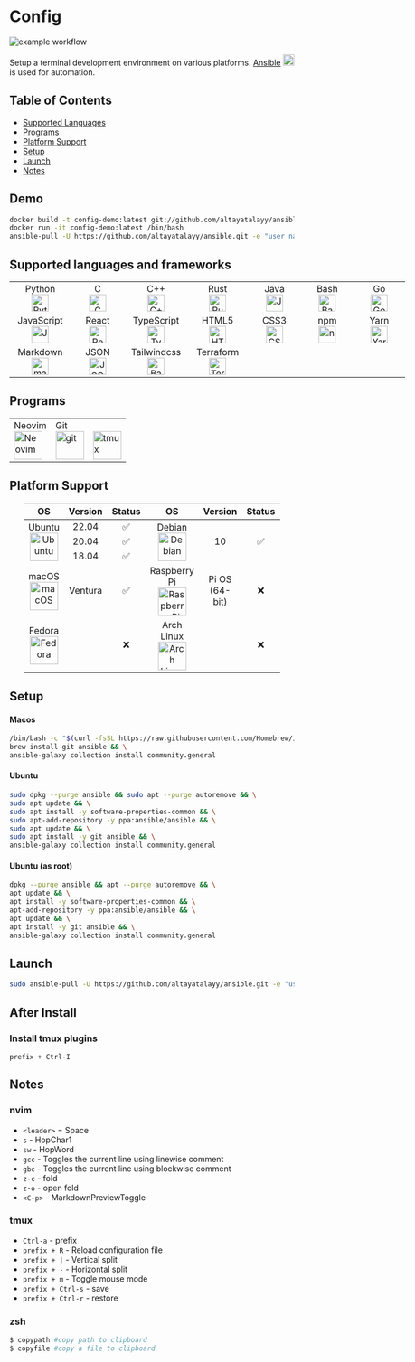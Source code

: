 # Config
![example workflow](https://github.com/altayatalayy/ansible/actions/workflows/CI.yml/badge.svg)

Setup a terminal development environment on various platforms.
[Ansible](https://docs.ansible.com/ansible/latest/index.html)
<img src="https://edent.github.io/SuperTinyIcons/images/svg/ansible.svg" width="20" title="Ansible"/>
is used for automation.


## Table of Contents
* [Supported Languages](#supported-languages-and-frameworks)
* [Programs](#programs)
* [Platform Support](#platform-support)
* [Setup](#setup)
* [Launch](#launch)
* [Notes](#notes)

## Demo
```bash
docker build -t config-demo:latest git://github.com/altayatalayy/ansible.git#master
docker run -it config-demo:latest /bin/bash
ansible-pull -U https://github.com/altayatalayy/ansible.git -e "user_name=testuser" basic.yml
```


## Supported languages and frameworks

<table style="table-layout: fixed; width: 700px; margin: auto;">
    <tr>
        <td width="100" style="text-align: center" >Python<br><img src="https://edent.github.io/SuperTinyIcons/images/svg/python.svg" width="30" title="Python" /></td>
        <td width="100" style="text-align: center" >C<br><img src="https://upload.wikimedia.org/wikipedia/commons/1/18/C_Programming_Language.svg" width="30" title="C" /></td>
        <td width="100" style="text-align: center" >C++<br><img src="https://edent.github.io/SuperTinyIcons/images/svg/cplusplus.svg" width="30" title="C++"/></td>
        <td width="100" style="text-align: center" >Rust<br><img src="https://edent.github.io/SuperTinyIcons/images/svg/rust.svg" width="30" title="Rust" /></td>
        <td width="100" style="text-align: center" >Java<br><img src="https://edent.github.io/SuperTinyIcons/images/svg/java.svg" width="30" title="Java" /></td>
        <td width="100" style="text-align: center" >Bash<br><img src="https://upload.wikimedia.org/wikipedia/commons/4/4b/Bash_Logo_Colored.svg" width="30" title="Bash"/></td>
        <td width="100" style="text-align: center" >Go<br><img src="https://edent.github.io/SuperTinyIcons/images/svg/go.svg" width="30" title="Go" /></td>
    </tr>
    <tr>
        <td width="100" style="text-align: center" >JavaScript<br><img src="https://edent.github.io/SuperTinyIcons/images/svg/javascript.svg" width="30" title="JavaScript" /></td>
        <td width="100" style="text-align: center" >React<br><img src="https://edent.github.io/SuperTinyIcons/images/svg/react.svg" width="30" title="React" /></td>
        <td width="100" style="text-align: center" >TypeScript<br><img src="https://edent.github.io/SuperTinyIcons/images/svg/typescript.svg" width="30" title="TypeScript"/></td>
        <td width="100" style="text-align: center" >HTML5<br><img src="https://edent.github.io/SuperTinyIcons/images/svg/html5.svg" width="30" title="HTML5" /></td>
        <td width="100" style="text-align: center" >CSS3<br><img src="https://edent.github.io/SuperTinyIcons/images/svg/css3.svg" width="30" title="CSS3"/></td>
        <td width="100" style="text-align: center" >npm<br><img src="https://edent.github.io/SuperTinyIcons/images/svg/npm.svg" width="30" title="npm" /></td>
        <td width="100" style="text-align: center" >Yarn<br><img src="https://edent.github.io/SuperTinyIcons/images/svg/yarn.svg" width="30" title="Yarn" /></td>
    </tr>
    <tr>
        <td width="100" style="text-align: center" >Markdown<br><img src="https://edent.github.io/SuperTinyIcons/images/svg/markdown.svg" width="30" title="markdown" /></td>
        <td width="100" style="text-align: center" >JSON<br><img src="https://edent.github.io/SuperTinyIcons/images/svg/json.svg" width="30" title="JSON" /></td>
        <td width="100" style="text-align: center" >Tailwindcss<br><img src="https://upload.wikimedia.org/wikipedia/commons/d/d5/Tailwind_CSS_Logo.svg" width="30" title="Bash"/></td>
        <td width="100" style="text-align: center" >Terraform<br><img src="https://edent.github.io/SuperTinyIcons/images/svg/terraform.svg" width="30" title="Terraform"/></td>
    </tr>
</table>

## Programs
<table>
    <tr>
        <td>Neovim<br>
            <img src="https://upload.wikimedia.org/wikipedia/commons/3/3a/Neovim-mark.svg"  width="50" title="Neovim"/>
        </td>
        <td>Git<br><img src="https://edent.github.io/SuperTinyIcons/images/svg/git.svg" width="50" title="git"/></td>
        <td><br>
            <img src="https://upload.wikimedia.org/wikipedia/commons/e/e4/Tmux_logo.svg"  width="50" title="tmux"/>
        </td>
    </tr>
</table>


## Platform Support
<table style="table-layout: fixed; width: 90%; margin: auto; text-align: center; ">
    <thead>
        <tr>
            <th width="15%">OS</th>
            <th width="15%">Version</th>
            <th width="15%">Status</th>
            <th width="15%">OS</th>
            <th width="15%">Version</th>
            <th width="15%">Status</th>
        </tr>
    </thead>
    <tbody>
        <tr>
            <td rowspan=3 style="vertical-align: middle;">Ubuntu<br>
                <img src="https://edent.github.io/SuperTinyIcons/images/svg/ubuntu.svg" width="50" title="Ubuntu" />
            </td>
            <td>22.04</td>
            <td>✅</td>
            <td rowspan=3 style="vertical-align: middle;">Debian<br><img src="https://edent.github.io/SuperTinyIcons/images/svg/debian.svg" width="50" title="Debian"/></td>
            <td rowspan=3 style="vertical-align: middle;">10</td>
            <td rowspan=3 style="vertical-align: middle;">✅</td>
        </tr>
        <tr>
            <td>20.04</td>
            <td>✅</td>
        </tr>
        <tr>
            <td>18.04</td>
            <td>✅</td>
        </tr>
        <tr>
            <td>macOS<br>
                <img src="https://edent.github.io/SuperTinyIcons/images/svg/macos.svg" width="50" title="macOS"/>
            </td>
            <td style="vertical-align: middle;">Ventura</td>
            <td>✅</td>
            <td>Raspberry Pi<br>
                <img src="https://edent.github.io/SuperTinyIcons/images/svg/raspberry_pi.svg" width="50" title="Raspberry Pi" />
            </td>
            <td style="vertical-align: middle;">Pi OS (64-bit)</td>
            <td style="vertical-align: middle;">❌</td>
        </tr>
        <tr>
            <td>Fedora<br>
                <img src="https://upload.wikimedia.org/wikipedia/commons/3/3f/Fedora_logo.svg" width="50" title="Fedora" />
            </td>
            <td></td>
            <td style="vertical-align: middle;">❌</td>
            <td>Arch Linux<br>
                <img src="https://edent.github.io/SuperTinyIcons/images/svg/arch_linux.svg" width="50" title="Arch Linux"/>
            </td>
            <td></td>
            <td style="vertical-align: middle;">❌</td>
        </tr>
    </tbody>
</table>

## Setup
#### Macos
```bash
/bin/bash -c "$(curl -fsSL https://raw.githubusercontent.com/Homebrew/install/HEAD/install.sh)" && \
brew install git ansible && \
ansible-galaxy collection install community.general
```

#### Ubuntu
```bash
sudo dpkg --purge ansible && sudo apt --purge autoremove && \
sudo apt update && \
sudo apt install -y software-properties-common && \
sudo apt-add-repository -y ppa:ansible/ansible && \
sudo apt update && \
sudo apt install -y git ansible && \
ansible-galaxy collection install community.general
```

#### Ubuntu (as root)
```bash
dpkg --purge ansible && apt --purge autoremove && \
apt update && \
apt install -y software-properties-common && \
apt-add-repository -y ppa:ansible/ansible && \
apt update && \
apt install -y git ansible && \
ansible-galaxy collection install community.general
```

## Launch
```bash
sudo ansible-pull -U https://github.com/altayatalayy/ansible.git -e "user_name=$(whoami)" basic.yml
```

## After Install
### Install tmux plugins
`prefix + Ctrl-I` 
  
## Notes
### nvim

- `<leader>` = Space
- `s` - HopChar1
- `sw` - HopWord
- `gcc` - Toggles the current line using linewise comment
- `gbc` - Toggles the current line using blockwise comment
- `z-c` - fold
- `z-o` - open fold
- `<C-p>` - MarkdownPreviewToggle


### tmux
- `Ctrl-a` - prefix
- `prefix + R` - Reload configuration file
- `prefix + |` - Vertical split
- `prefix + -` - Horizontal split
- `prefix + m` - Toggle mouse mode 
- `prefix + Ctrl-s` - save
- `prefix + Ctrl-r` - restore

### zsh

```bash
$ copypath #copy path to clipboard
$ copyfile #copy a file to clipboard
```
